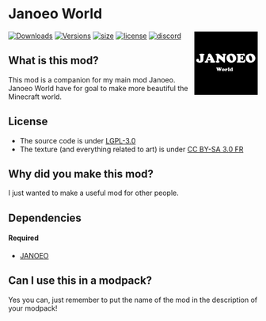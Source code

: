 # Janoeo World

<img src="https://raw.githubusercontent.com/AlasDiablo/JANOEO-World/master/logo.png" align=right width=128px />

[![Downloads](http://cf.way2muchnoise.eu/full_janoeo-world_downloads.svg)](https://www.curseforge.com/minecraft/mc-mods/janoeo-world)
[![Versions](http://cf.way2muchnoise.eu/versions/janoeo-world.svg)](https://www.curseforge.com/minecraft/mc-mods/janoeo/files)
[![size](https://img.shields.io/github/repo-size/AlasDiablo/JANOEO-World)](https://github.com/AlasDiablo/JANOEO-World)
[![license](https://img.shields.io/github/license/AlasDiablo/JANOEO-World)](https://github.com/AlasDiablo/JANOEO-World/blob/master/LICENSE)
[![discord](https://img.shields.io/discord/630863620842061877)](https://discord.gg/KkzqnzA)

## What is this mod?
This mod is a companion for my main mod Janoeo.
Janoeo World have for goal to make more beautiful the Minecraft world.

## License

- The source code is under [LGPL-3.0](https://www.gnu.org/licenses/lgpl-3.0.en.html)
- The texture (and everything related to art) is under [CC BY-SA 3.0 FR](https://creativecommons.org/licenses/by-sa/3.0/fr/deed.en)

## Why did you make this mod?

I just wanted to make a useful mod for other people.

## Dependencies

#### Required
+ [JANOEO](https://www.curseforge.com/minecraft/mc-mods/janoeo)

## Can I use this in a modpack?

Yes you can, just remember to put the name of the mod in the description of your modpack!